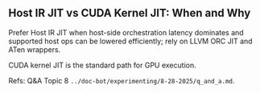 ## Host IR JIT vs CUDA Kernel JIT: When and Why

Prefer Host IR JIT when host-side orchestration latency dominates and supported host ops can be lowered efficiently; rely on LLVM ORC JIT and ATen wrappers.

CUDA kernel JIT is the standard path for GPU execution.

Refs: Q&A Topic 8 `../doc-bot/experimenting/8-28-2025/q_and_a.md`.


